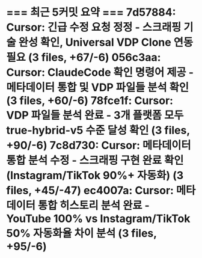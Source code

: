 === 최근 5커밋 요약 ===
7d57884: Cursor: 긴급 수정 요청 정정 - 스크래핑 기술 완성 확인, Universal VDP Clone 연동 필요 (3 files, +67/-6)
056c3aa: Cursor: ClaudeCode 확인 명령어 제공 - 메타데이터 통합 및 VDP 파일들 분석 확인 (3 files, +60/-6)
78fce1f: Cursor: VDP 파일들 분석 완료 - 3개 플랫폼 모두 true-hybrid-v5 수준 달성 확인 (3 files, +90/-6)
7c8d730: Cursor: 메타데이터 통합 분석 수정 - 스크래핑 구현 완료 확인 (Instagram/TikTok 90%+ 자동화) (3 files, +45/-47)
ec4007a: Cursor: 메타데이터 통합 히스토리 분석 완료 - YouTube 100% vs Instagram/TikTok 50% 자동화율 차이 분석 (3 files, +95/-6)
=======================
